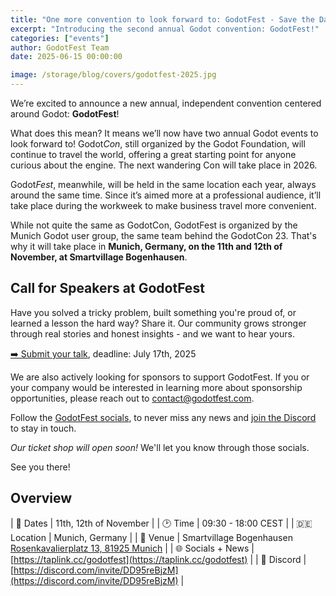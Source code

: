 ```yaml
---
title: "One more convention to look forward to: GodotFest - Save the Date!"
excerpt: "Introducing the second annual Godot convention: GodotFest!"
categories: ["events"]
author: GodotFest Team
date: 2025-06-15 00:00:00

image: /storage/blog/covers/godotfest-2025.jpg
---
```


We’re excited to announce a new annual, independent convention centered around Godot: **GodotFest**!

What does this mean? It means we’ll now have two annual Godot events to look forward to! Godot*Con*, still organized
by the Godot Foundation, will continue to travel the world, offering a great starting point for anyone curious about
the engine. The next wandering Con will take place in 2026.

Godot*Fest*, meanwhile, will be held in the same location each year, always around the same time. Since it’s aimed more
at a professional audience, it’ll take place during the workweek to make business travel more convenient.

While not quite the same as GodotCon, GodotFest is organized by the Munich Godot user group,
the same team behind the GodotCon 23. That's why it will take place in **Munich, Germany,
on the 11th and 12th of November, at Smartvillage Bogenhausen**.

## Call for Speakers at GodotFest

Have you solved a tricky problem, built something you're proud of, or learned a lesson the hard way?
Share it. Our community grows stronger through real stories and honest insights - and we want to hear yours.

[➡️ Submit your talk](https://pretalx.godotfest.com/godotfest-25/cfp), deadline: July 17th, 2025

We are also actively looking for sponsors to support GodotFest.
If you or your company would be interested in learning more about sponsorship opportunities,
please reach out to [contact@godotfest.com](mailto://contact@godotfest.com).

Follow the [GodotFest socials](https://taplink.cc/godotfest), to never miss any news
and [join the Discord](https://discord.com/invite/DD95reBjzM) to stay in touch.

_Our ticket shop will open soon!_ We'll let you know through those socials.

See you there!

## Overview

| 📅 Dates          | 11th, 12th of November                                                                                              |
| 🕑 Time           | 09:30 - 18:00 CEST                                                                                                  |
| 🇩🇪 Location       | Munich, Germany                                                                                                     |
| 📍 Venue          | Smartvillage Bogenhausen  <br>[Rosenkavalierplatz 13, 81925 Munich](https://www.openstreetmap.org/node/12025157887) |
| 🌐 Socials + News | [https://taplink.cc/godotfest](https://taplink.cc/godotfest)                                                        |
| 💬 Discord        | [https://discord.com/invite/DD95reBjzM](https://discord.com/invite/DD95reBjzM)                                      |
